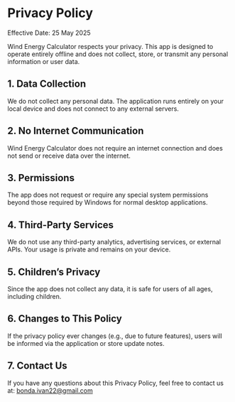 # Privacy Policy
Effective Date: 25 May 2025

Wind Energy Calculator respects your privacy. This app is designed to operate entirely offline and does not collect, store, or transmit any personal information or user data.

## 1. Data Collection
We do not collect any personal data. The application runs entirely on your local device and does not connect to any external servers.

## 2. No Internet Communication
Wind Energy Calculator does not require an internet connection and does not send or receive data over the internet.

## 3. Permissions
The app does not request or require any special system permissions beyond those required by Windows for normal desktop applications.

## 4. Third-Party Services
We do not use any third-party analytics, advertising services, or external APIs. Your usage is private and remains on your device.

## 5. Children’s Privacy
Since the app does not collect any data, it is safe for users of all ages, including children.

## 6. Changes to This Policy
If the privacy policy ever changes (e.g., due to future features), users will be informed via the application or store update notes.

## 7. Contact Us
If you have any questions about this Privacy Policy, feel free to contact us at:
bonda.ivan22@gmail.com